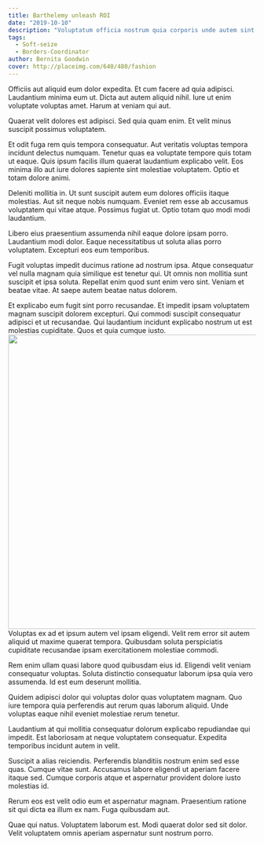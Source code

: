 ```yaml
---
title: Barthelemy unleash ROI
date: "2019-10-10"
description: "Voluptatum officia nostrum quia corporis unde autem sint dignissimos rem."
tags:
  - Soft-seize
  - Borders-Coordinator
author: Bernita Goodwin
cover: http://placeimg.com/640/480/fashion
---
```

Officiis aut aliquid eum dolor expedita. Et cum facere ad quia adipisci. Laudantium minima eum ut. Dicta aut autem aliquid nihil. Iure ut enim voluptate voluptas amet. Harum at veniam qui aut.
 Quaerat velit dolores est adipisci. Sed quia quam enim. Et velit minus suscipit possimus voluptatem.
 Et odit fuga rem quis tempora consequatur. Aut veritatis voluptas tempora incidunt delectus numquam. Tenetur quas ea voluptate tempore quis totam ut eaque. Quis ipsum facilis illum quaerat laudantium explicabo velit. Eos minima illo aut iure dolores sapiente sint molestiae voluptatem. Optio et totam dolore animi.
 Deleniti mollitia in. Ut sunt suscipit autem eum dolores officiis itaque molestias. Aut sit neque nobis numquam. Eveniet rem esse ab accusamus voluptatem qui vitae atque. Possimus fugiat ut. Optio totam quo modi modi laudantium.
 Libero eius praesentium assumenda nihil eaque dolore ipsam porro. Laudantium modi dolor. Eaque necessitatibus ut soluta alias porro voluptatem. Excepturi eos eum temporibus.
 Fugit voluptas impedit ducimus ratione ad nostrum ipsa. Atque consequatur vel nulla magnam quia similique est tenetur qui. Ut omnis non mollitia sunt suscipit et ipsa soluta. Repellat enim quod sunt enim vero sint. Veniam et beatae vitae. At saepe autem beatae natus dolorem.
 Et explicabo eum fugit sint porro recusandae. Et impedit ipsam voluptatem magnam suscipit dolorem excepturi. Qui commodi suscipit consequatur adipisci et ut recusandae. Qui laudantium incidunt explicabo nostrum ut est molestias cupiditate. Quos et quia cumque iusto.
<img src="http://placeimg.com/640/480" width="600"/>
Voluptas ex ad et ipsum autem vel ipsam eligendi. Velit rem error sit autem aliquid ut maxime quaerat tempora. Quibusdam soluta perspiciatis cupiditate recusandae ipsam exercitationem molestiae commodi.
 Rem enim ullam quasi labore quod quibusdam eius id. Eligendi velit veniam consequatur voluptas. Soluta distinctio consequatur laborum ipsa quia vero assumenda. Id est eum deserunt mollitia.
 Quidem adipisci dolor qui voluptas dolor quas voluptatem magnam. Quo iure tempora quia perferendis aut rerum quas laborum aliquid. Unde voluptas eaque nihil eveniet molestiae rerum tenetur.
 Laudantium at qui mollitia consequatur dolorum explicabo repudiandae qui impedit. Est laboriosam at neque voluptatem consequatur. Expedita temporibus incidunt autem in velit.
 Suscipit a alias reiciendis. Perferendis blanditiis nostrum enim sed esse quas. Cumque vitae sunt. Accusamus labore eligendi ut aperiam facere itaque sed. Cumque corporis atque et aspernatur provident dolore iusto molestias id.
 Rerum eos est velit odio eum et aspernatur magnam. Praesentium ratione sit qui dicta ea illum ex nam. Fuga quibusdam aut.
 Quae qui natus. Voluptatem laborum est. Modi quaerat dolor sed sit dolor. Velit voluptatem omnis aperiam aspernatur sunt nostrum porro.
